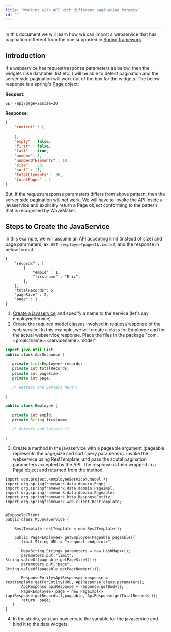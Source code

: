 ```yaml
---
title: "Working with API with different pagination formats"
id: ""
---
```

---

In this document we will learn how we can import a webservice that has pagination different from the one supported in [Spring framework](https://docs.spring.io/spring-data/commons/docs/current/api/org/springframework/data/domain/Page.html). 

## Introduction

If a webservice has request/response parameters as below, then the widgets (like datatable, list etc.,) will be able to detect pagination and the server side pagination will work out of the box for the widgets. The below response is a spring's [Page](https://docs.spring.io/spring-data/commons/docs/current/api/org/springframework/data/domain/Page.html) object. 

**Request**:

`GET /api?page=2&size=20`

**Response**:

```json
{
    "content" : [
        
    ],
    "empty" : false,
    "first" : false,
    "last"  : true,
    "number": 1,
    "numberOfElements" : 10,
    "size"  : 20,
    "sort" : [],
    "totalElements" : 30,
    "totalPages" : 2    
}
```

But, if the request/response parameters differs from above pattern, then the server side pagination will *not* work. We will have to invoke the API inside a javaservice and explicitly return a Page object conforming to the pattern that is recognised by WaveMaker.

## Steps to Create the JavaService

In this example, we will assume an API accepting limit (instead of size) and page parameters, ex: `GET /employee?page=1&limit=2`, and the response in below format. 

```
{ 
	"records" : [
        {
            "empId" : 1,
            "firstname" : "Eric",
        },
    ],
	"totalRecords": 5,
    "pageSize" : 2,
    "page" : 1
}
``` 

1.  [Create a javaservice](learn/app-development/services/java-services/java-service#creating-a-java-service) and specify a name to the service (let's say employeeService)
2. Create the required model classes involved in request/response of the web service. In this example, we will create a class for Employee and for the actual webservice response. Place the files in the package "com.\<projectname\>.\<servicename\>.model".
 ```java
import java.util.List;
public class ApiResponse {

    private List<Employee> records;
    private int totalRecords;
    private int pageSize;
    private int page;

    /* Getters and Setters here*/

}
 ```
 ```java
 public class Employee {

    private int empId;
    private String firstname;

    /* Getters and Setters */

 }
 ```
3. Create a method in the javaservice with a pageable argument (pageable represents the page,size and sort query parameters). Invoke the webservice using RestTemplate, and pass the acutal pagination parameters accepted by the API. The response is then wrapped in a Page object and returned from the method. 
 ```
import com.project.<employeeService>.model.*;
import org.springframework.data.domain.Page;
import org.springframework.data.domain.PageImpl;
import org.springframework.data.domain.Pageable;
import org.springframework.http.ResponseEntity;
import org.springframework.web.client.RestTemplate;


 @ExposeToClient
 public class MyJavaService {

     RestTemplate restTemplate = new RestTemplate();

     public Page<Employee> getEmployee(Pageable pageable){
        final String URL = "<request-endpoint>";

        Map<String,String> parameters = new HashMap<>();
        parameters.put("limit", String.valueOf(pageable.getPageSize()));
        parameters.put("page", String.valueOf(pageable.getPageNumber()));

        ResponseEntity<ApiResponse> response = restTemplate.getForEntity(URL, ApiResponse.class,parameters);
        ApiResponse apiResponse = response.getBody();
        Page<Employee> page = new PageImpl<>(apiResponse.getRecords(),pageable, ApiResponse.getTotalRecords());
        return  page;
    }
 }
 
 ```

4. In the studio, you can now create the variable for the javaservice and bind it to the data widgets.









